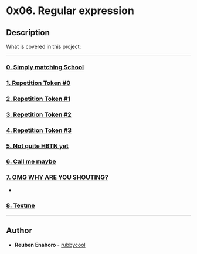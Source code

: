# 0x06. Regular expression

## Description
What is covered in this project:

---

### [0. Simply matching School](./0-simply_match_school.rb) 


### [1. Repetition Token #0](./1-repetition_token_0.rb)


### [2. Repetition Token #1](./2-repetition_token_1.rb)


### [3. Repetition Token #2](./3-repetition_token_2.rb)


### [4. Repetition Token #3](./4-repetition_token_3.rb)


### [5. Not quite HBTN yet](./5-beginning_and_end.rb)


### [6. Call me maybe](./6-phone_number.rb)


### [7. OMG WHY ARE YOU SHOUTING?](./7-OMG_WHY_ARE_YOU_SHOUTING.rb)
* 

### [8. Textme](./100-textme.rb)

---

## Author
* **Reuben Enahoro** - [rubbycool](https://github.com/rubbycool)